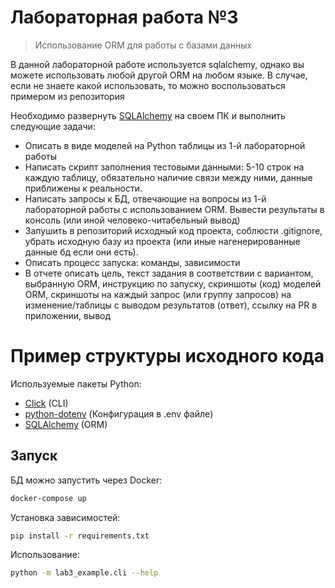 # Лабораторная работа №3

> Использование ORM для работы с базами данных 

В данной лабораторной работе используется sqlalchemy, однако вы можете использовать любой другой ORM на любом языке. В случае, если не знаете какой использовать, то можно воспользоваться примером из репозитория

Необходимо развернуть [SQLAlchemy](https://www.sqlalchemy.org/) на своем ПК и выполнить следующие задачи:
- Описать в виде моделей на Python таблицы из 1-й лабораторной работы
- Написать скрипт заполнения тестовыми данными: 5-10 строк на каждую таблицу, обязательно наличие связи между ними, данные приближены к реальности.
- Написать запросы к БД, отвечающие на вопросы из 1-й лабораторной работы с использованием ORM. Вывести результаты в консоль (или иной человеко-читабельный вывод)
- Запушить в репозиторий исходный код проекта, соблюсти .gitignore, убрать исходную базу из проекта (или иные нагенерированные данные бд если они есть). 
- Описать процесс запуска: команды, зависимости
- В отчете описать цель, текст задания в соответствии с вариантом, выбранную ORM, инструкцию по запуску, скриншоты (код) моделей ORM, скриншоты на каждый запрос (или группу запросов) на изменение/таблицы с выводом результатов (ответ), ссылку на PR в приложении, вывод


# Пример структуры исходного кода

Используемые пакеты Python:
- [Click](https://click.palletsprojects.com/en/8.0.x/) (CLI)
- [python-dotenv](https://github.com/theskumar/python-dotenv) (Конфигурация в .env файле)
- [SQLAlchemy](https://www.sqlalchemy.org/) (ORM)


## Запуск 
БД можно запустить через Docker:
```bash
docker-compose up
```

Установка зависимостей:
```bash
pip install -r requirements.txt
```

Использование:
```bash
python -m lab3_example.cli --help
```


